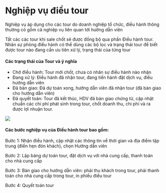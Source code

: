# Nghiệp vụ điều tour

Nghiệp vụ áp dụng cho các tour do doanh nghiệp tổ chức, điều hành thông thường có gồm cả nghiệp vụ liên quan tới hướng dẫn viên

Tất các các tour khi sale chốt sẽ được đồng bộ qua phần Điều hành tour. Nhân sự phòng điều hành có thể dùng các bộ lọc và trạng thái tour để biết được tour nào đang cần ưu tiên xử lý, trạng thái của từng tour

#### Các trạng thái của Tour và ý nghĩa <a href="#cac-trang-thai-cua-tour-va-y-nghia" id="cac-trang-thai-cua-tour-va-y-nghia"></a>

* Chờ điều hành: Tour mới chốt, chưa có nhân sự điều hành nào nhận
* Đang xử lý: Điều hành đã nhận tour, đang tiến hành đặt dịch vụ, điều hướng dẫn viên
* Đã bàn giao: Đã dự toán xong, hướng dẫn viên đã nhận tour (đã bàn giao cho hướng dẫn viên)
* Đã quyết toán: Tour đã kết thúc, HDV đã bàn giao chứng từ, cập nhật chuẩn các chi phí phát sinh trong tour, chốt doanh thu, chi phí và ra được lợi nhuận tour.

![](https://help.tourwell.vn/\~gitbook/image?url=https:%2F%2F1374263446-files.gitbook.io%2F%7E%2Ffiles%2Fv0%2Fb%2Fgitbook-x-prod.appspot.com%2Fo%2Fspaces%252F7Jt2TPF81FCPGIDdLiWE%252Fuploads%252FmOVVCfwga5WekKLVhWrS%252Fimage.png%3Falt=media%26token=d12f6205-cc23-4e5e-a1ea-81b438485bd6\&width=768\&dpr=4\&quality=100\&sign=46e34ed9ff8e97cd3cd799006a8d1098e14ce6461f6de8259517934c39cc6b0c)

#### Các bước nghiệp vụ của Điều hành tour bao gồm: <a href="#cac-buoc-nghiep-vu-cua-dieu-hanh-tour-bao-gom" id="cac-buoc-nghiep-vu-cua-dieu-hanh-tour-bao-gom"></a>

Bước 1: Nhận điều hành, cập nhật các thông tin về thời gian và địa điểm tập trung (điển hẹn đón khách), chọn Hướng dẫn viên

Bước 2: Lập bảng dự toán tour, đặt dịch vụ với nhà cung cấp, thanh toán cho nhà cung cấp

Bước 3: Bàn giao cho hướng dẫn viên: phải thu khách trong tour, phải thanh toán cho nhà cung cấp trong tour, in phiếu điều tour

Bước 4: Quyết toán tour
